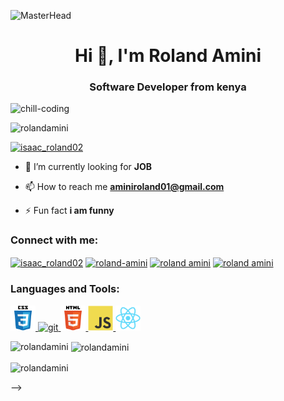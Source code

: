 ![MasterHead]( https://previews.123rf.com/images/karpenkoilia/karpenkoilia1805/karpenkoilia180500027/102146167-vector-line-web-concept-for-programming-linear-web-banner-for-coding.jpg)
<h1 align="center">Hi 👋, I'm Roland Amini</h1>
<h3 align="center">Software Developer from kenya</h3>
<img src="https://digitaledgetech.in/images/Banner_02_new.gif" alt="chill-coding">

<p align="left"> <img src="https://komarev.com/ghpvc/?username=rolandamini&label=Profile%20views&color=0e75b6&style=flat" alt="rolandamini" /> </p>

<p align="left"> <a href="https://twitter.com/isaac_roland02" target="blank"><img src="https://img.shields.io/twitter/follow/isaac_roland02?logo=twitter&style=for-the-badge" alt="isaac_roland02" /></a> </p>

- 🌱 I’m currently looking for **JOB**

- 📫 How to reach me **aminiroland01@gmail.com**

- ⚡ Fun fact **i am funny**

<h3 align="left">Connect with me:</h3>
<p align="left">
<a href="https://twitter.com/isaac_roland02" target="blank"><img align="center" src="https://raw.githubusercontent.com/rahuldkjain/github-profile-readme-generator/master/src/images/icons/Social/twitter.svg" alt="isaac_roland02" height="30" width="40" /></a>
<a href="https://linkedin.com/in/roland-amini" target="blank"><img align="center" src="https://raw.githubusercontent.com/rahuldkjain/github-profile-readme-generator/master/src/images/icons/Social/linked-in-alt.svg" alt="roland-amini" height="30" width="40" /></a>
<a href="https://instagram.com/roland amini" target="blank"><img align="center" src="https://raw.githubusercontent.com/rahuldkjain/github-profile-readme-generator/master/src/images/icons/Social/instagram.svg" alt="roland amini" height="30" width="40" /></a>
<a href="https://www.hackerrank.com/roland amini" target="blank"><img align="center" src="https://raw.githubusercontent.com/rahuldkjain/github-profile-readme-generator/master/src/images/icons/Social/hackerrank.svg" alt="roland amini" height="30" width="40" /></a>
</p>

<h3 align="left">Languages and Tools:</h3>
<p align="left"> <a href="https://www.w3schools.com/css/" target="_blank" rel="noreferrer"> <img src="https://raw.githubusercontent.com/devicons/devicon/master/icons/css3/css3-original-wordmark.svg" alt="css3" width="40" height="40"/> </a> <a href="https://git-scm.com/" target="_blank" rel="noreferrer"> <img src="https://www.vectorlogo.zone/logos/git-scm/git-scm-icon.svg" alt="git" width="40" height="40"/> </a> <a href="https://www.w3.org/html/" target="_blank" rel="noreferrer"> <img src="https://raw.githubusercontent.com/devicons/devicon/master/icons/html5/html5-original-wordmark.svg" alt="html5" width="40" height="40"/> </a> <a href="https://developer.mozilla.org/en-US/docs/Web/JavaScript" target="_blank" rel="noreferrer"> <img src="https://raw.githubusercontent.com/devicons/devicon/master/icons/javascript/javascript-original.svg" alt="javascript" width="40" height="40"/> </a> 

<img src="https://raw.githubusercontent.com/devicons/devicon/master/icons/React/React-original.svg" alt="React" width="40" height="40"/>



</p>

<p><img align="left" src="https://github-readme-stats.vercel.app/api/top-langs?username=rolandamini&show_icons=true&locale=en&layout=compact" alt="rolandamini" /></p>

<p>&nbsp;<img align="center" src="https://github-readme-stats.vercel.app/api?username=rolandamini&show_icons=true&locale=en" alt="rolandamini" /></p>

<p><img align="center" src="https://github-readme-streak-stats.herokuapp.com/?user=rolandamini&" alt="rolandamini" /></p>


-->
